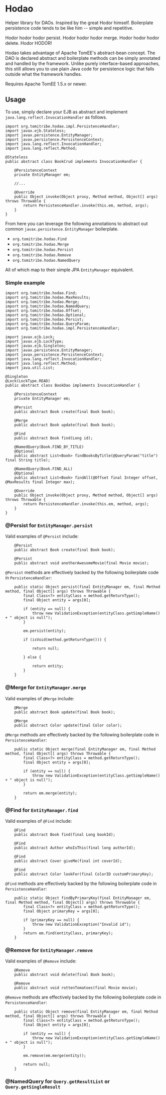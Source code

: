 # Hodao

Helper library for DAOs.  Inspired by the great Hodor himself.  Boilerplate persistence code tends to be like him -- simple and repetitive.

Hodor hodor hodor persist. Hodor hodor hodor merge.  Hodor hodor hodor delete.  Hodor HODOR!

Hodao takes advantage of Apache TomEE's abstract-bean concept.  The DAO is declared abstract and boilerplate methods can be simply annotated and handled by the framework.  Unlike purely interface-based approaches, this still allows you to use plain Java code for persistence logic that falls outside what the framework handles.

Requires Apache TomEE 1.5.x or newer.

## Usage

To use, simply declare your EJB as abstract and implement `java.lang.reflect.InvocationHandler` as follows.

````
import org.tomitribe.hodao.impl.PersistenceHandler;
import javax.ejb.Stateless;
import javax.persistence.EntityManager;
import javax.persistence.PersistenceContext;
import java.lang.reflect.InvocationHandler;
import java.lang.reflect.Method;

@Stateless
public abstract class BookCrud implements InvocationHandler {

    @PersistenceContext
    private EntityManager em;

    //...

    @Override
    public Object invoke(Object proxy, Method method, Object[] args) throws Throwable {
        return PersistenceHandler.invoke(this.em, method, args);
    }
}
````

From here you can leverage the following annotations to abstract out common `javax.persistence.EntityManager` boilerplate.

- `org.tomitribe.hodao.Find`
- `org.tomitribe.hodao.Merge`
- `org.tomitribe.hodao.Persist`
- `org.tomitribe.hodao.Remove`
- `org.tomitribe.hodao.NamedQuery`

All of which map to their simple JPA `EntityManager` equivalent.

### Simple example

````
import org.tomitribe.hodao.Find;
import org.tomitribe.hodao.MaxResults;
import org.tomitribe.hodao.Merge;
import org.tomitribe.hodao.NamedQuery;
import org.tomitribe.hodao.Offset;
import org.tomitribe.hodao.Optional;
import org.tomitribe.hodao.Persist;
import org.tomitribe.hodao.QueryParam;
import org.tomitribe.hodao.impl.PersistenceHandler;

import javax.ejb.Lock;
import javax.ejb.LockType;
import javax.ejb.Singleton;
import javax.persistence.EntityManager;
import javax.persistence.PersistenceContext;
import java.lang.reflect.InvocationHandler;
import java.lang.reflect.Method;
import java.util.List;

@Singleton
@Lock(LockType.READ)
public abstract class BookDao implements InvocationHandler {

    @PersistenceContext
    private EntityManager em;

    @Persist
    public abstract Book create(final Book book);

    @Merge
    public abstract Book update(final Book book);

    @Find
    public abstract Book find(Long id);

    @NamedQuery(Book.FIND_BY_TITLE)
    @Optional
    public abstract List<Book> findBooksByTitle(@QueryParam("title") final String title);

    @NamedQuery(Book.FIND_ALL)
    @Optional
    public abstract List<Book> findAll(@Offset final Integer offset, @MaxResults final Integer max);

    @Override
    public Object invoke(Object proxy, Method method, Object[] args) throws Throwable {
        return PersistenceHandler.invoke(this.em, method, args);
    }
}
````

### @Persist for `EntityManager.persist`

Valid examples of `@Persist` include:

````
    @Persist
    public abstract Book create(final Book book);

    @Persist
    public abstract void anotherAwesomeMovie(final Movie movie);
````

`@Persist` methods are effectively backed by the following boilerplate code in `PersistenceHandler`:

````
    public static Object persist(final EntityManager em, final Method method, final Object[] args) throws Throwable {
        final Class<?> entityClass = method.getReturnType();
        final Object entity = args[0];

        if (entity == null) {
            throw new ValidationException(entityClass.getSimpleName() + " object is null");
        }

        em.persist(entity);

        if (isVoid(method.getReturnType())) {

            return null;

        } else {

            return entity;
        }
    }
````

### @Merge for `EntityManager.merge`

Valid examples of `@Merge` include:

````
    @Merge
    public abstract Book update(final Book book);

    @Merge
    public abstract Color update(final Color color);
````

`@Merge` methods are effectively backed by the following boilerplate code in `PersistenceHandler`:

````
    public static Object merge(final EntityManager em, final Method method, final Object[] args) throws Throwable {
        final Class<?> entityClass = method.getReturnType();
        final Object entity = args[0];

        if (entity == null) {
            throw new ValidationException(entityClass.getSimpleName() + " object is null");
        }

        return em.merge(entity);
    }
````

### @Find for `EntityManager.find`

Valid examples of `@Find` include:

````
    @Find
    public abstract Book find(final Long bookId);

    @Find
    public abstract Author whoIsThis(final long authorId);

    @Find
    public abstract Cover giveMe(final int coverId);

    @Find
    public abstract Color lookFor(final ColorID customPrimaryKey);
````

`@Find` methods are effectively backed by the following boilerplate code in `PersistenceHandler`:

````
    public static Object findByPrimaryKey(final EntityManager em, final Method method, final Object[] args) throws Throwable {
        final Class<?> entityClass = method.getReturnType();
        final Object primaryKey = args[0];

        if (primaryKey == null) {
            throw new ValidationException("Invalid id");
        }
        return em.find(entityClass, primaryKey);
    }
````


### @Remove for `EntityManager.remove`

Valid examples of `@Remove` include:

````
    @Remove
    public abstract void delete(final Book book);

    @Remove
    public abstract void rottenTomatoes(final Movie movie);
````

`@Remove` methods are effectively backed by the following boilerplate code in `PersistenceHandler`:

````
    public static Object remove(final EntityManager em, final Method method, final Object[] args) throws Throwable {
        final Class<?> entityClass = method.getReturnType();
        final Object entity = args[0];

        if (entity == null) {
            throw new ValidationException(entityClass.getSimpleName() + " object is null");
        }

        em.remove(em.merge(entity));

        return null;
    }
````

### @NamedQuery for `Query.getResultList` or  `Query.getSingleResult`



